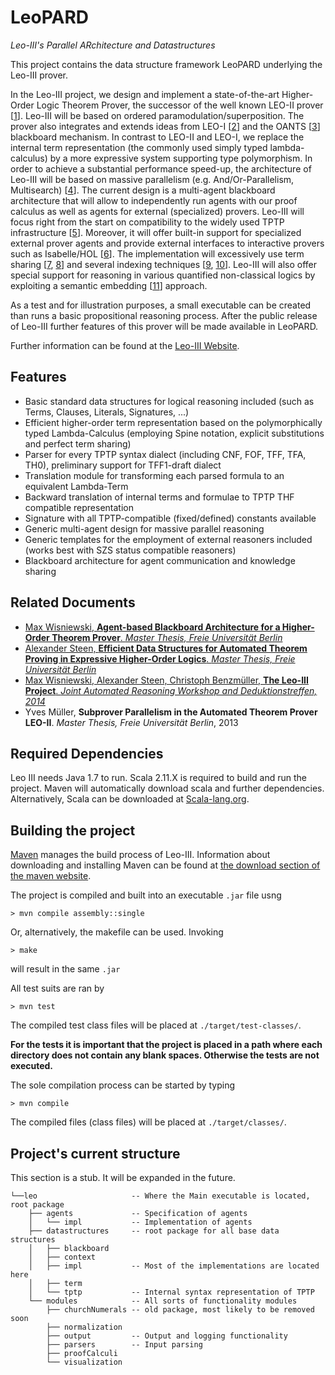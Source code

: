 LeoPARD
=======
*Leo-III's Parallel ARchitecture and Datastructures*

This project contains the data structure framework LeoPARD underlying the Leo-III prover.

In the Leo-III project, we design and implement a state-of-the-art
Higher-Order Logic Theorem Prover, the successor of the well known
LEO-II prover
[[1](http://dx.doi.org/10.1007/978-3-540-71070-7_14)]. Leo-III will be
based on ordered paramodulation/superposition. The prover also
integrates and extends ideas from LEO-I
[[2](http://dx.doi.org/10.1007/BFb0054256)] and the OANTS
[[3](http://dx.doi.org/10.1007/BFb0057438)] blackboard mechanism.  In
contrast to LEO-II and LEO-I, we replace the internal term
representation (the commonly used simply typed lambda-calculus) by a
more expressive system supporting type polymorphism.  In order to
achieve a substantial performance speed-up, the architecture of
Leo-III will be based on massive parallelism (e.g. And/Or-Parallelism,
Multisearch) [[4](http://dx.doi.org/10.1023/A:1018932114059)]. The
current design is a multi-agent blackboard architecture that will
allow to independently run agents with our proof calculus as well as
agents for external (specialized) provers.  Leo-III will focus right
from the start on compatibility to the widely used TPTP infrastructure
[[5](http://dx.doi.org/10.1007/s10817-009-9143-8)]. Moreover, it will
offer built-in support for specialized external prover agents and
provide external interfaces to interactive provers such as
Isabelle/HOL [[6](http://dx.doi.org/10.1007/3-540-45949-9)]. The
implementation will excessively use term sharing
[[7](http://dl.acm.org/citation.cfm?id=1218621),
[8](http://dl.acm.org/citation.cfm?id=1218620)] and several indexing
techniques [[9](dx.doi.org/10.1007/3-540-45744-5_19),
[10](dx.doi.org/10.1007/978-3-540-71070-7_14)]. Leo-III will also
offer special support for reasoning in various quantified
non-classical logics by exploiting a semantic embedding
[[11](dx.doi.org/10.5220/0004324803460351)] approach.

As a test and for illustration purposes, a small executable can be created than runs a basic
propositional reasoning process. After the public release of Leo-III further features of this
prover will be made available in LeoPARD.

Further information can be found at the [Leo-III
Website](http://page.mi.fu-berlin.de/lex/leo3/).

Features
----------------

- Basic standard data structures for logical reasoning included (such as Terms, Clauses, Literals, Signatures, ...)
- Efficient higher-order term representation based on the polymorphically typed Lambda-Calculus (employing Spine notation, explicit substitutions and perfect term sharing) 
- Parser for every TPTP syntax dialect (including CNF, FOF, TFF, TFA, TH0), preliminary support for TFF1-draft dialect
- Translation module for transforming each parsed formula to an equivalent Lambda-Term
- Backward translation of internal terms and formulae to TPTP THF compatible representation
- Signature with all TPTP-compatible (fixed/defined) constants available
- Generic multi-agent design for massive parallel reasoning
- Generic templates for the employment of external reasoners included (works best with SZS status compatible reasoners)
- Blackboard architecture for agent communication and knowledge sharing

Related Documents
----------------

- [Max Wisniewski, **Agent-based Blackboard Architecture for a Higher-Order Theorem Prover**. *Master Thesis, Freie Universität Berlin*](http://userpage.fu-berlin.de/~lex/drop/wisniewski_architecture.pdf)
- [Alexander Steen, **Efficient Data Structures for Automated Theorem Proving in Expressive Higher-Order Logics**. *Master Thesis, Freie Universität Berlin*](http://userpage.fu-berlin.de/~lex/drop/steen_datastructures.pdf)
- [Max Wisniewski, Alexander Steen, Christoph Benzmüller, **The Leo-III Project**. *Joint Automated Reasoning Workshop and Deduktionstreffen, 2014*](http://page.mi.fu-berlin.de/cbenzmueller/papers/W53.pdf)
- Yves Müller, **Subprover Parallelism in the Automated Theorem Prover LEO-II**. *Master Thesis, Freie Universität Berlin*, 2013
 

Required Dependencies
----------------

Leo III needs Java 1.7 to run.
Scala 2.11.X is required to build and run the project. Maven will automatically download scala and further dependencies.
Alternatively, Scala can be downloaded at [Scala-lang.org](http://scala-lang.org/download/).


Building the project
----------------

[Maven](http://maven.apache.org/) manages the build process of Leo-III. Information about downloading and installing Maven can be found at [the download section of the maven website](http://maven.apache.org/download.cgi).

The project is compiled and built into an executable `.jar` file usng

    > mvn compile assembly::single

Or, alternatively, the makefile can be used. Invoking

    > make

will result in the same `.jar`
    
All test suits are ran by
    
    > mvn test
    
The compiled test class files will be placed at `./target/test-classes/`.

**For the tests it is important that the project is placed in a path where each directory does not contain any blank spaces. Otherwise the tests are not executed.**

The sole compilation process can be started by typing

    > mvn compile

The compiled files (class files) will be placed at `./target/classes/`.


Project's current structure
--------------

This section is a stub. It will be expanded in the future.

```
└──leo                     -- Where the Main executable is located, root package
    ├── agents             -- Specification of agents
    │   └── impl           -- Implementation of agents
    ├── datastructures     -- root package for all base data structures
    │   ├── blackboard
    │   ├── context
    │   ├── impl           -- Most of the implementations are located here
    │   ├── term
    │   └── tptp           -- Internal syntax representation of TPTP
    └── modules            -- All sorts of functionality modules
        ├── churchNumerals -- old package, most likely to be removed soon
        ├── normalization
        ├── output         -- Output and logging functionality
        ├── parsers        -- Input parsing
        ├── proofCalculi
        └── visualization
```
